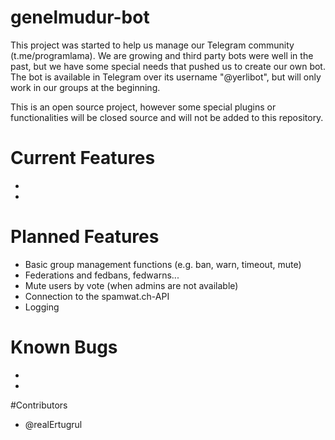 # genelmudur-bot
This project was started to help us manage our Telegram community (t.me/programlama). We are growing and third party bots were well in the past, but we have some special needs that pushed us to create our own bot. The bot is available in Telegram over its username "@yerlibot", but will only work in our groups at the beginning. 

This is an open source project, however some special plugins or functionalities will be closed source and will not be added to this repository. 

# Current Features
- 
-

# Planned Features
- Basic group management functions (e.g. ban, warn, timeout, mute) 
- Federations and fedbans, fedwarns...
- Mute users by vote (when admins are not available) 
- Connection to the spamwat.ch-API
- Logging

# Known Bugs
-
-

#Contributors
- @realErtugrul
